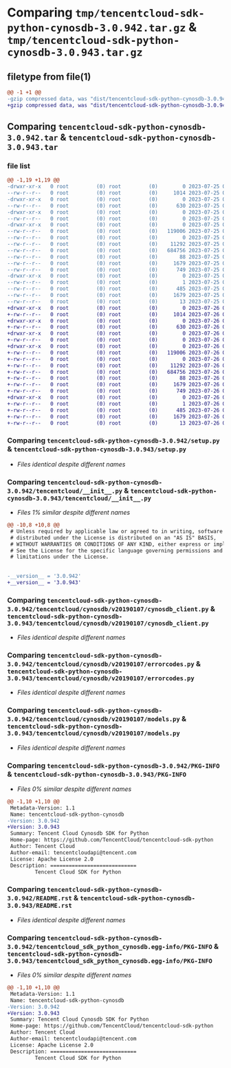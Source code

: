 # Comparing `tmp/tencentcloud-sdk-python-cynosdb-3.0.942.tar.gz` & `tmp/tencentcloud-sdk-python-cynosdb-3.0.943.tar.gz`

## filetype from file(1)

```diff
@@ -1 +1 @@
-gzip compressed data, was "dist/tencentcloud-sdk-python-cynosdb-3.0.942.tar", last modified: Tue Jul 25 04:15:57 2023, max compression
+gzip compressed data, was "dist/tencentcloud-sdk-python-cynosdb-3.0.943.tar", last modified: Wed Jul 26 00:35:25 2023, max compression
```

## Comparing `tencentcloud-sdk-python-cynosdb-3.0.942.tar` & `tencentcloud-sdk-python-cynosdb-3.0.943.tar`

### file list

```diff
@@ -1,19 +1,19 @@
-drwxr-xr-x   0 root         (0) root         (0)        0 2023-07-25 04:15:57.000000 tencentcloud-sdk-python-cynosdb-3.0.942/
--rw-r--r--   0 root         (0) root         (0)     1014 2023-07-25 04:15:57.000000 tencentcloud-sdk-python-cynosdb-3.0.942/setup.py
-drwxr-xr-x   0 root         (0) root         (0)        0 2023-07-25 04:15:57.000000 tencentcloud-sdk-python-cynosdb-3.0.942/tencentcloud/
--rw-r--r--   0 root         (0) root         (0)      630 2023-07-25 04:15:57.000000 tencentcloud-sdk-python-cynosdb-3.0.942/tencentcloud/__init__.py
-drwxr-xr-x   0 root         (0) root         (0)        0 2023-07-25 04:15:57.000000 tencentcloud-sdk-python-cynosdb-3.0.942/tencentcloud/cynosdb/
--rw-r--r--   0 root         (0) root         (0)        0 2023-07-25 04:15:57.000000 tencentcloud-sdk-python-cynosdb-3.0.942/tencentcloud/cynosdb/__init__.py
-drwxr-xr-x   0 root         (0) root         (0)        0 2023-07-25 04:15:57.000000 tencentcloud-sdk-python-cynosdb-3.0.942/tencentcloud/cynosdb/v20190107/
--rw-r--r--   0 root         (0) root         (0)   119006 2023-07-25 04:15:57.000000 tencentcloud-sdk-python-cynosdb-3.0.942/tencentcloud/cynosdb/v20190107/cynosdb_client.py
--rw-r--r--   0 root         (0) root         (0)        0 2023-07-25 04:15:57.000000 tencentcloud-sdk-python-cynosdb-3.0.942/tencentcloud/cynosdb/v20190107/__init__.py
--rw-r--r--   0 root         (0) root         (0)    11292 2023-07-25 04:15:57.000000 tencentcloud-sdk-python-cynosdb-3.0.942/tencentcloud/cynosdb/v20190107/errorcodes.py
--rw-r--r--   0 root         (0) root         (0)   684756 2023-07-25 04:15:57.000000 tencentcloud-sdk-python-cynosdb-3.0.942/tencentcloud/cynosdb/v20190107/models.py
--rw-r--r--   0 root         (0) root         (0)       88 2023-07-25 04:15:57.000000 tencentcloud-sdk-python-cynosdb-3.0.942/setup.cfg
--rw-r--r--   0 root         (0) root         (0)     1679 2023-07-25 04:15:57.000000 tencentcloud-sdk-python-cynosdb-3.0.942/PKG-INFO
--rw-r--r--   0 root         (0) root         (0)      749 2023-07-25 04:15:57.000000 tencentcloud-sdk-python-cynosdb-3.0.942/README.rst
-drwxr-xr-x   0 root         (0) root         (0)        0 2023-07-25 04:15:57.000000 tencentcloud-sdk-python-cynosdb-3.0.942/tencentcloud_sdk_python_cynosdb.egg-info/
--rw-r--r--   0 root         (0) root         (0)        1 2023-07-25 04:15:57.000000 tencentcloud-sdk-python-cynosdb-3.0.942/tencentcloud_sdk_python_cynosdb.egg-info/dependency_links.txt
--rw-r--r--   0 root         (0) root         (0)      485 2023-07-25 04:15:57.000000 tencentcloud-sdk-python-cynosdb-3.0.942/tencentcloud_sdk_python_cynosdb.egg-info/SOURCES.txt
--rw-r--r--   0 root         (0) root         (0)     1679 2023-07-25 04:15:57.000000 tencentcloud-sdk-python-cynosdb-3.0.942/tencentcloud_sdk_python_cynosdb.egg-info/PKG-INFO
--rw-r--r--   0 root         (0) root         (0)       13 2023-07-25 04:15:57.000000 tencentcloud-sdk-python-cynosdb-3.0.942/tencentcloud_sdk_python_cynosdb.egg-info/top_level.txt
+drwxr-xr-x   0 root         (0) root         (0)        0 2023-07-26 00:35:25.000000 tencentcloud-sdk-python-cynosdb-3.0.943/
+-rw-r--r--   0 root         (0) root         (0)     1014 2023-07-26 00:35:25.000000 tencentcloud-sdk-python-cynosdb-3.0.943/setup.py
+drwxr-xr-x   0 root         (0) root         (0)        0 2023-07-26 00:35:25.000000 tencentcloud-sdk-python-cynosdb-3.0.943/tencentcloud/
+-rw-r--r--   0 root         (0) root         (0)      630 2023-07-26 00:35:25.000000 tencentcloud-sdk-python-cynosdb-3.0.943/tencentcloud/__init__.py
+drwxr-xr-x   0 root         (0) root         (0)        0 2023-07-26 00:35:25.000000 tencentcloud-sdk-python-cynosdb-3.0.943/tencentcloud/cynosdb/
+-rw-r--r--   0 root         (0) root         (0)        0 2023-07-26 00:35:25.000000 tencentcloud-sdk-python-cynosdb-3.0.943/tencentcloud/cynosdb/__init__.py
+drwxr-xr-x   0 root         (0) root         (0)        0 2023-07-26 00:35:25.000000 tencentcloud-sdk-python-cynosdb-3.0.943/tencentcloud/cynosdb/v20190107/
+-rw-r--r--   0 root         (0) root         (0)   119006 2023-07-26 00:35:25.000000 tencentcloud-sdk-python-cynosdb-3.0.943/tencentcloud/cynosdb/v20190107/cynosdb_client.py
+-rw-r--r--   0 root         (0) root         (0)        0 2023-07-26 00:35:25.000000 tencentcloud-sdk-python-cynosdb-3.0.943/tencentcloud/cynosdb/v20190107/__init__.py
+-rw-r--r--   0 root         (0) root         (0)    11292 2023-07-26 00:35:25.000000 tencentcloud-sdk-python-cynosdb-3.0.943/tencentcloud/cynosdb/v20190107/errorcodes.py
+-rw-r--r--   0 root         (0) root         (0)   684756 2023-07-26 00:35:25.000000 tencentcloud-sdk-python-cynosdb-3.0.943/tencentcloud/cynosdb/v20190107/models.py
+-rw-r--r--   0 root         (0) root         (0)       88 2023-07-26 00:35:25.000000 tencentcloud-sdk-python-cynosdb-3.0.943/setup.cfg
+-rw-r--r--   0 root         (0) root         (0)     1679 2023-07-26 00:35:25.000000 tencentcloud-sdk-python-cynosdb-3.0.943/PKG-INFO
+-rw-r--r--   0 root         (0) root         (0)      749 2023-07-26 00:35:25.000000 tencentcloud-sdk-python-cynosdb-3.0.943/README.rst
+drwxr-xr-x   0 root         (0) root         (0)        0 2023-07-26 00:35:25.000000 tencentcloud-sdk-python-cynosdb-3.0.943/tencentcloud_sdk_python_cynosdb.egg-info/
+-rw-r--r--   0 root         (0) root         (0)        1 2023-07-26 00:35:25.000000 tencentcloud-sdk-python-cynosdb-3.0.943/tencentcloud_sdk_python_cynosdb.egg-info/dependency_links.txt
+-rw-r--r--   0 root         (0) root         (0)      485 2023-07-26 00:35:25.000000 tencentcloud-sdk-python-cynosdb-3.0.943/tencentcloud_sdk_python_cynosdb.egg-info/SOURCES.txt
+-rw-r--r--   0 root         (0) root         (0)     1679 2023-07-26 00:35:25.000000 tencentcloud-sdk-python-cynosdb-3.0.943/tencentcloud_sdk_python_cynosdb.egg-info/PKG-INFO
+-rw-r--r--   0 root         (0) root         (0)       13 2023-07-26 00:35:25.000000 tencentcloud-sdk-python-cynosdb-3.0.943/tencentcloud_sdk_python_cynosdb.egg-info/top_level.txt
```

### Comparing `tencentcloud-sdk-python-cynosdb-3.0.942/setup.py` & `tencentcloud-sdk-python-cynosdb-3.0.943/setup.py`

 * *Files identical despite different names*

### Comparing `tencentcloud-sdk-python-cynosdb-3.0.942/tencentcloud/__init__.py` & `tencentcloud-sdk-python-cynosdb-3.0.943/tencentcloud/__init__.py`

 * *Files 1% similar despite different names*

```diff
@@ -10,8 +10,8 @@
 # Unless required by applicable law or agreed to in writing, software
 # distributed under the License is distributed on an "AS IS" BASIS,
 # WITHOUT WARRANTIES OR CONDITIONS OF ANY KIND, either express or implied.
 # See the License for the specific language governing permissions and
 # limitations under the License.
 
 
-__version__ = '3.0.942'
+__version__ = '3.0.943'
```

### Comparing `tencentcloud-sdk-python-cynosdb-3.0.942/tencentcloud/cynosdb/v20190107/cynosdb_client.py` & `tencentcloud-sdk-python-cynosdb-3.0.943/tencentcloud/cynosdb/v20190107/cynosdb_client.py`

 * *Files identical despite different names*

### Comparing `tencentcloud-sdk-python-cynosdb-3.0.942/tencentcloud/cynosdb/v20190107/errorcodes.py` & `tencentcloud-sdk-python-cynosdb-3.0.943/tencentcloud/cynosdb/v20190107/errorcodes.py`

 * *Files identical despite different names*

### Comparing `tencentcloud-sdk-python-cynosdb-3.0.942/tencentcloud/cynosdb/v20190107/models.py` & `tencentcloud-sdk-python-cynosdb-3.0.943/tencentcloud/cynosdb/v20190107/models.py`

 * *Files identical despite different names*

### Comparing `tencentcloud-sdk-python-cynosdb-3.0.942/PKG-INFO` & `tencentcloud-sdk-python-cynosdb-3.0.943/PKG-INFO`

 * *Files 0% similar despite different names*

```diff
@@ -1,10 +1,10 @@
 Metadata-Version: 1.1
 Name: tencentcloud-sdk-python-cynosdb
-Version: 3.0.942
+Version: 3.0.943
 Summary: Tencent Cloud Cynosdb SDK for Python
 Home-page: https://github.com/TencentCloud/tencentcloud-sdk-python
 Author: Tencent Cloud
 Author-email: tencentcloudapi@tencent.com
 License: Apache License 2.0
 Description: ============================
         Tencent Cloud SDK for Python
```

### Comparing `tencentcloud-sdk-python-cynosdb-3.0.942/README.rst` & `tencentcloud-sdk-python-cynosdb-3.0.943/README.rst`

 * *Files identical despite different names*

### Comparing `tencentcloud-sdk-python-cynosdb-3.0.942/tencentcloud_sdk_python_cynosdb.egg-info/PKG-INFO` & `tencentcloud-sdk-python-cynosdb-3.0.943/tencentcloud_sdk_python_cynosdb.egg-info/PKG-INFO`

 * *Files 0% similar despite different names*

```diff
@@ -1,10 +1,10 @@
 Metadata-Version: 1.1
 Name: tencentcloud-sdk-python-cynosdb
-Version: 3.0.942
+Version: 3.0.943
 Summary: Tencent Cloud Cynosdb SDK for Python
 Home-page: https://github.com/TencentCloud/tencentcloud-sdk-python
 Author: Tencent Cloud
 Author-email: tencentcloudapi@tencent.com
 License: Apache License 2.0
 Description: ============================
         Tencent Cloud SDK for Python
```

